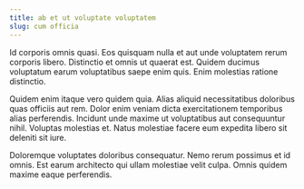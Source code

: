 ```yaml
---
title: ab et ut voluptate voluptatem
slug: cum officia
---
```


Id corporis omnis quasi. Eos quisquam nulla et aut unde voluptatem rerum corporis libero. Distinctio et omnis ut quaerat est. Quidem ducimus voluptatum earum voluptatibus saepe enim quis. Enim molestias ratione distinctio.

Quidem enim itaque vero quidem quia. Alias aliquid necessitatibus doloribus quas officiis aut rem. Dolor enim veniam dicta exercitationem temporibus alias perferendis. Incidunt unde maxime ut voluptatibus aut consequuntur nihil. Voluptas molestias et. Natus molestiae facere eum expedita libero sit deleniti sit iure.

Doloremque voluptates doloribus consequatur. Nemo rerum possimus et id omnis. Est earum architecto qui ullam molestiae velit culpa. Omnis quidem maxime eaque perferendis.
